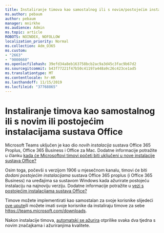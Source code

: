 ```yaml
---
title: Instaliranje timova kao samostalnog ili s novim/postojećim instalacijama sustava Office
ms.author: pebaum
author: pebaum
manager: mnirkhe
ms.audience: Admin
ms.topic: article
ROBOTS: NOINDEX, NOFOLLOW
localization_priority: Normal
ms.collection: Adm_O365
ms.custom:
- "2663"
- "9000660"
ms.openlocfilehash: 39efd34a8eb163758bcb2ac9a3d45c3fac9b67d2
ms.sourcegitcommit: b43f77221f47b50c41197a448a9c26c423ce1ad5
ms.translationtype: MT
ms.contentlocale: hr-HR
ms.lasthandoff: 11/15/2019
ms.locfileid: "37768865"
---
```

# <a name="installing-teams-as-standalone-or-with-new-or-existing-office-installations"></a>Instaliranje timova kao samostalnog ili s novim ili postojećim instalacijama sustava Office

Microsoft Teams uključen je kao dio *novih instalacija* sustava Office 365 Proplus, Office 365 Business i Office za Mac. Dodatne informacije potražite u članku [kada će Microsoftovi timovi početi biti uključeni u nove instalacije sustava Office?](https://docs.microsoft.com/deployoffice/teams-install#when-will-microsoft-teams-start-being-included-with-new-installations-of-office-365-proplus)

Osim toga, počevši s verzijom 1906 u mjesečnom kanalu, timovi će biti *dodani postojećim instalacijama* sustava Office 365 proplus (i Office 365 Business) na uređajima sa sustavom Windows kada ažurirate postojeću instalaciju na najnoviju verziju. Dodatne informacije potražite u [vezi s postojećim instalacijama sustava Office?](https://docs.microsoft.com/deployoffice/teams-install#what-about-existing-installations-of-office-365-proplus)

Timove možete implementirati kao samostalan za svoje korisnike slijedeći [ove upute](https://docs.microsoft.com/MicrosoftTeams/msi-deployment)ili možete imati svoje korisnike da instaliraju timove za sebe https://teams.microsoft.com/downloads.

Nakon instalacije timova, [automatski se ažurira](https://docs.microsoft.com/deployoffice/teams-install#feature-and-quality-updates-for-microsoft-teams) otprilike svaka dva tjedna s novim značajkama i ažuriranjima kvalitete. 


